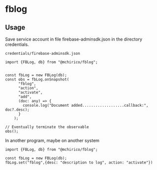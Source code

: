 # fblog


## Usage

Save service account in file firebase-adminsdk.json in the directory credentials.

```
credentials/firebase-adminsdk.json
```

```
import {FBLog, db} from "@mchirico/fblog";


const fbLog = new FBLog(db);
const obs = fbLog.onSnapshot(
      "fblog",
      "action",
      "activate",
      "add",
      (doc: any) => {
        console.log("Document added...................callback:", doc?.desc);
      }
    );

// Eventually terminate the observable
obs();
```


In another program, maybe on another system

```
import {FBLog, db} from "@mchirico/fblog";

const fbLog = new FBLog(db);
fbLog.set("fblog",{desc: "description to log", action: "activate"})

```
